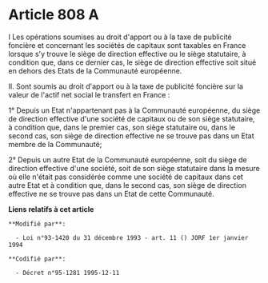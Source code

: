 # Article 808 A

I Les opérations soumises au droit d'apport ou à la taxe de publicité foncière et concernant les sociétés de capitaux sont
taxables en France lorsque s'y trouve le siège de direction effective ou le siège statutaire, à condition que, dans ce
dernier cas, le siège de direction effective soit situé en dehors des Etats de la Communauté européenne.

II. Sont soumis au droit d'apport ou à la taxe de publicité foncière sur la valeur de l'actif net social le transfert en
France :

1° Depuis un Etat n'appartenant pas à la Communauté européenne, du siège de direction effective d'une société de capitaux ou
de son siège statutaire, à condition que, dans le premier cas, son siège statutaire ou, dans le second cas, son siège de
direction effective ne se trouve pas dans un Etat membre de la Communauté;

2° Depuis un autre Etat de la Communauté européenne, soit du siège de direction effective d'une société, soit de son siège
statutaire dans la mesure où elle n'était pas considérée comme une société de capitaux dans cet autre Etat et à condition
que, dans le second cas, son siège de direction effective ne se trouve pas dans un Etat de cette Communauté.

**Liens relatifs à cet article**

	**Modifié par**:

	  - Loi n°93-1420 du 31 décembre 1993 - art. 11 () JORF 1er janvier 1994

	**Codifié par**:

	  - Décret n°95-1281 1995-12-11
